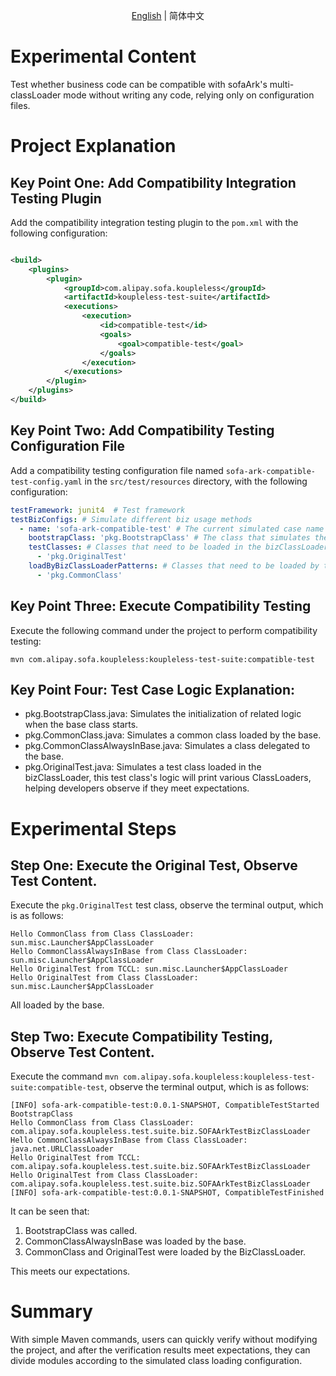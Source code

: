 <div align="center">

[English](./README.md) | 简体中文

</div>

# Experimental Content

Test whether business code can be compatible with sofaArk's multi-classLoader mode without writing
any code, relying only on configuration files.

# Project Explanation

## Key Point One: Add Compatibility Integration Testing Plugin

Add the compatibility integration testing plugin to the `pom.xml` with the following configuration:

```xml

<build>
    <plugins>
        <plugin>
            <groupId>com.alipay.sofa.koupleless</groupId>
            <artifactId>koupleless-test-suite</artifactId>
            <executions>
                <execution>
                    <id>compatible-test</id>
                    <goals>
                        <goal>compatible-test</goal>
                    </goals>
                </execution>
            </executions>
        </plugin>
    </plugins>
</build>
```

## Key Point Two: Add Compatibility Testing Configuration File

Add a compatibility testing configuration file named `sofa-ark-compatible-test-config.yaml` in
the `src/test/resources` directory, with the following configuration:

```yaml
testFramework: junit4  # Test framework
testBizConfigs: # Simulate different biz usage methods
  - name: 'sofa-ark-compatible-test' # The current simulated case name
    bootstrapClass: 'pkg.BootstrapClass' # The class that simulates the base start-up
    testClasses: # Classes that need to be loaded in the bizClassLoader
      - 'pkg.OriginalTest'
    loadByBizClassLoaderPatterns: # Classes that need to be loaded by the bizClassLoader, can be matched using Java regular expressions, other classes are loaded by the baseClassLoader by default
      - 'pkg.CommonClass'
```

## Key Point Three: Execute Compatibility Testing

Execute the following command under the project to perform compatibility testing:

```shell
mvn com.alipay.sofa.koupleless:koupleless-test-suite:compatible-test
```

## Key Point Four: Test Case Logic Explanation:

- pkg.BootstrapClass.java: Simulates the initialization of related logic when the base class starts.
- pkg.CommonClass.java: Simulates a common class loaded by the base.
- pkg.CommonClassAlwaysInBase.java: Simulates a class delegated to the base.
- pkg.OriginalTest.java: Simulates a test class loaded in the bizClassLoader, this test class's
  logic will print various ClassLoaders, helping developers observe if they meet expectations.

# Experimental Steps

## Step One: Execute the Original Test, Observe Test Content.

Execute the `pkg.OriginalTest` test class, observe the terminal output, which is as follows:

```text
Hello CommonClass from Class ClassLoader: sun.misc.Launcher$AppClassLoader
Hello CommonClassAlwaysInBase from Class ClassLoader: sun.misc.Launcher$AppClassLoader
Hello OriginalTest from TCCL: sun.misc.Launcher$AppClassLoader
Hello OriginalTest from Class ClassLoader: sun.misc.Launcher$AppClassLoader
```

All loaded by the base.

## Step Two: Execute Compatibility Testing, Observe Test Content.

Execute the command `mvn com.alipay.sofa.koupleless:koupleless-test-suite:compatible-test`, observe
the terminal output, which is as follows:

```text
[INFO] sofa-ark-compatible-test:0.0.1-SNAPSHOT, CompatibleTestStarted
BootstrapClass
Hello CommonClass from Class ClassLoader: com.alipay.sofa.koupleless.test.suite.biz.SOFAArkTestBizClassLoader
Hello CommonClassAlwaysInBase from Class ClassLoader: java.net.URLClassLoader
Hello OriginalTest from TCCL: com.alipay.sofa.koupleless.test.suite.biz.SOFAArkTestBizClassLoader
Hello OriginalTest from Class ClassLoader: com.alipay.sofa.koupleless.test.suite.biz.SOFAArkTestBizClassLoader
[INFO] sofa-ark-compatible-test:0.0.1-SNAPSHOT, CompatibleTestFinished
```

It can be seen that:

1. BootstrapClass was called.
2. CommonClassAlwaysInBase was loaded by the base.
3. CommonClass and OriginalTest were loaded by the BizClassLoader.

This meets our expectations.

# Summary

With simple Maven commands, users can quickly verify without modifying the project, and after the
verification results meet expectations, they can divide modules according to the simulated class
loading configuration.